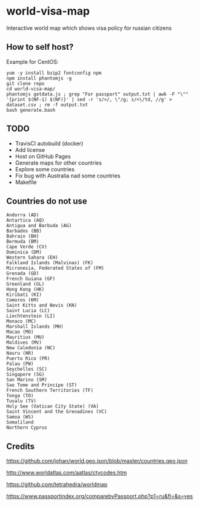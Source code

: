 world-visa-map
==============

Interactive world map which shows visa policy for russian citizens

How to self host?
-----------------

Example for CentOS:
```
yum -y install bzip2 fontconfig npm
npm install phantomjs -g
git clone repo
cd world-visa-map/
phantomjs getdata.js ; grep "For passport" output.txt | awk -F "\"" '{print $(NF-1) $(NF)}' | sed -r 's/>/, \"/g; s/<\/td, //g' > dataset.csv ; rm -f output.txt
bash generate.bash
```

TODO
----

* TravisCI autobuild (docker)
* Add license
* Host on GitHub Pages
* Generate maps for other countries
* Explore some countries
* Fix bug with Australia nad some countries
* Makefile

Countries do not use
--------------------

```
Andorra (AD)
Antartica (AQ)
Antigua and Barbuda (AG)
Barbados (BB)
Bahrain (BH)
Bermuda (BM)
Cape Verde (CV)
Dominica (DM)
Western Sahara (EH)
Falkland Islands (Malvinas) (FK)
Micronesia, Federated States of (FM)
Grenada (GD)
French Guiana (GF)
Greenland (GL)
Hong Kong (HK)
Kiribati (KI)
Comoros (KM)
Saint Kitts and Nevis (KN)
Saint Lucia (LC)
Liechtenstein (LI)
Monaco (MC)
Marshall Islands (MH)
Macao (MO)
Mauritius (MU)
Maldives (MV)
New Caledonia (NC)
Nauru (NR)
Puerto Rico (PR)
Palau (PW)
Seychelles (SC)
Singapore (SG)
San Marino (SM)
Sao Tome and Principe (ST)
French Southern Territories (TF)
Tonga (TO)
Tuvalu (TV)
Holy See (Vatican City State) (VA)
Saint Vincent and the Grenadines (VC)
Samoa (WS)
Somaliland
Northern Cyprus
```

Credits
-------

https://github.com/johan/world.geo.json/blob/master/countries.geo.json

http://www.worldatlas.com/aatlas/ctycodes.htm

https://github.com/tetrahedra/worldmap

https://www.passportindex.org/comparebyPassport.php?p1=ru&fl=&s=yes